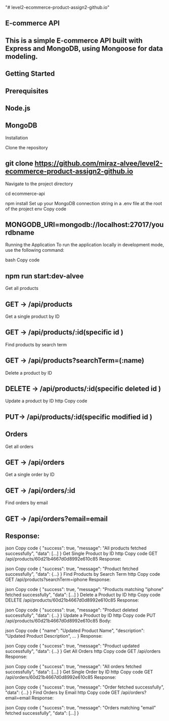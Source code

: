 "# level2-ecommerce-product-assign2-github.io" 


## E-commerce API
## This is a simple E-commerce API built with Express and MongoDB, using Mongoose for data modeling.

## Getting Started
## Prerequisites
## Node.js
## MongoDB

Installation

Clone the repository
## git clone https://github.com/miraz-alvee/level2-ecommerce-product-assign2-github.io
Navigate to the project directory

cd ecommerce-api

npm install
Set up your MongoDB connection string in a .env file at the root of the project
env
Copy code
## MONGODB_URI=mongodb://localhost:27017/yourdbname
Running the Application
To run the application locally in development mode, use the following command:

bash
Copy code
## npm run start:dev-alvee

Get all products
## GET -> /api/products

Get a single product by ID
## GET -> /api/products/:id(specific id )

Find products by search term

## GET ->  /api/products?searchTerm=(:name)

Delete a product by ID

## DELETE -> /api/products/:id(specific deleted id )
Update a product by ID
http
Copy code
## PUT-> /api/products/:id(specific modified id )

## Orders
Get all orders
## GET -> /api/orders

Get a single order by ID
## GET -> /api/orders/:id

Find orders by email
## GET -> /api/orders?email=email

## Response:

json
Copy code
{
  "success": true,
  "message": "All products fetched successfully",
  "data": [...]
}
Get Single Product by ID
http
Copy code
GET /api/products/60d21b4667d0d8992e610c85
Response:

json
Copy code
{
  "success": true,
  "message": "Product fetched successfully",
  "data": {...}
}
Find Products by Search Term
http
Copy code
GET /api/products?searchTerm=iphone
Response:

json
Copy code
{
  "success": true,
  "message": "Products matching \"iphone\" fetched successfully",
  "data": [...]
}
Delete a Product by ID
http
Copy code
DELETE /api/products/60d21b4667d0d8992e610c85
Response:

json
Copy code
{
  "success": true,
  "message": "Product deleted successfully",
  "data": {...}
}
Update a Product by ID
http
Copy code
PUT /api/products/60d21b4667d0d8992e610c85
Body:

json
Copy code
{
  "name": "Updated Product Name",
  "description": "Updated Product Description",
  ...
}
Response:

json
Copy code
{
  "success": true,
  "message": "Product updated successfully",
  "data": {...}
}
Get All Orders
http
Copy code
GET /api/orders
Response:

json
Copy code
{
  "success": true,
  "message": "All orders fetched successfully",
  "data": [...]
}
Get Single Order by ID
http
Copy code
GET /api/orders/60d21b4667d0d8992e610c85
Response:

json
Copy code
{
  "success": true,
  "message": "Order fetched successfully",
  "data": {...}
}
Find Orders by Email
http
Copy code
GET /api/orders?email=email
Response:

json
Copy code
{
  "success": true,
  "message": "Orders matching \"email\" fetched successfully",
  "data": [...]
}

